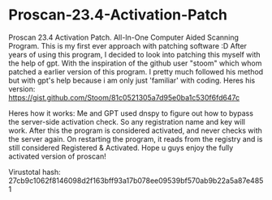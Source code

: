 # Proscan-23.4-Activation-Patch
Proscan 23.4 Activation Patch. All-In-One Computer Aided Scanning Program.
This is my first ever approach with patching software :D
After years of using this program, I decided to look into patching this myself with the help of gpt. With the inspiration of the github user "stoom" which whom patched a earlier version of this program. 
I pretty much followed his method but with gpt's help because i am only just 'familiar' with coding.
Heres his version: https://gist.github.com/Stoom/81c0521305a7d95e0ba1c530f6fd647c


Heres how it works:
Me and GPT used dnspy to figure out how to bypass the server-side activation check. So any registration name and key will work. After this the program is considered activated, and never checks with the server again. On restarting the program, it reads from the registry and is still considered Registered & Activated.
Hope u guys enjoy the fully activated version of proscan!

Virustotal hash: 27cb9c1062f8146098d2f163bff93a17b078ee09539bf570ab9b22a5a87e4851
